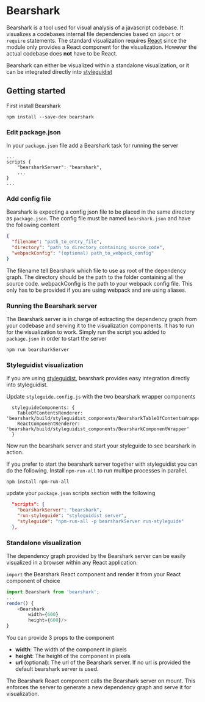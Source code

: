 # Bearshark
Bearshark is a tool used for visual analysis of a javascript codebase.
It visualizes a codebases internal file dependencies based on `import` or `require` statements.
The standard visualization requires [React](https://reactjs.org/) since the module only provides a React component for the visualization. However the actual codebase does **not** have to be React.

Bearshark can either be visualized within a standalone visualization, or it can be integrated directly into [styleguidist](https://github.com/styleguidist/react-styleguidist)

## Getting started
First install Bearshark
```
npm install --save-dev bearshark
```

### Edit package.json
In your `package.json` file add a Bearshark task for running the server
```
...
scripts {
    "bearsharkServer": "bearshark",
    ...
}
...
```
### Add config file
Bearshark is expecting a config json file to be placed in the same directory as `package.json`.
The config file must be named `bearshark.json` and have the following content
```json
{
  "filename": "path_to_entry_file",
  "directory": "path_to_directory_containing_source_code",
  "webpackConfig": "(optional) path_to_webpack_config"
}
```
The filename tell Bearshark which file to use as root of the dependency graph. The directory should be the path to the folder containing all the source code.
webpackConfig is the path to your webpack config file. This only has to be provided if you are using webpack and are using aliases.

### Running the Bearshark server
The Bearshark server is in charge of extracting the dependency graph from your codebase and serving it to the visualization components. It has to run for the visualization to work.
Simply run the script you added to `package.json` in order to start the server
```
npm run bearsharkServer
```

### Styleguidist visualization
If you are using [styleguidist](https://github.com/styleguidist/react-styleguidist), bearshark provides easy integration directly into styleguidist.

Update `styleguide.config.js` with the two bearshark wrapper components
```
  styleguideComponents: {
    TableOfContentsRenderer: 'bearshark/build/styleguidist_components/BearsharkTableOfContentsWrapper',
    ReactComponentRenderer: 'bearshark/build/styleguidist_components/BearsharkComponentWrapper'
  }
```

Now run the bearshark server and start your styleguide to see bearshark in action.

If you prefer to start the bearshark server together with styleguidist you can do the following.
Install `npm-run-all` to run multipe processes in parallel.
```
npm install npm-run-all
```
update your `package.json` scripts section with the following
```json
  "scripts": {
    "bearsharkServer": "bearshark",
    "run-styleguide": "styleguidist server",
    "styleguide": "npm-run-all -p bearsharkServer run-styleguide"
  },
```

### Standalone visualization
The dependency graph provided by the Bearshark server can be easily visualized in a browser within any React application.

`import` the Bearshark React component and render it from your React component of choice
```javascript
import Bearshark from 'bearshark';
...
render() {
    <Bearshark
        width={600}
        height={600}/>
}
```
You can provide 3 props to the component
* **width**: The width of the component in pixels
* **height**: The height of the component in pixels
* **url** (optional): The url of the Bearshark server. If no url is provided the default bearshark server is used.

The Bearshark React component calls the Bearshark server on mount. This enforces the server to generate a new dependency graph and serve it for visualization.
